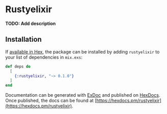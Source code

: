 # Rustyelixir

**TODO: Add description**

## Installation

If [available in Hex](https://hex.pm/docs/publish), the package can be installed
by adding `rustyelixir` to your list of dependencies in `mix.exs`:

```elixir
def deps do
  [
    {:rustyelixir, "~> 0.1.0"}
  ]
end
```

Documentation can be generated with [ExDoc](https://github.com/elixir-lang/ex_doc)
and published on [HexDocs](https://hexdocs.pm). Once published, the docs can
be found at [https://hexdocs.pm/rustyelixir](https://hexdocs.pm/rustyelixir).


